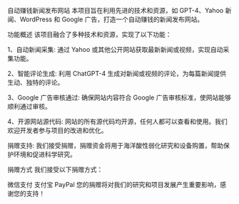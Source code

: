 自动赚钱新闻发布网站
本项目旨在利用先进的技术和资源，如 GPT-4、Yahoo 新闻、WordPress 和 Google 广告，打造一个自动赚钱的新闻发布网站。

功能概述
该项目融合了多种技术和资源，实现了以下功能：

1、自动新闻采集: 通过 Yahoo 或其他公开网站获取最新新闻或视频，实现自动采集功能。

2、智能评论生成: 利用 ChatGPT-4 生成对新闻或视频的评论，为每篇新闻提供生动、独特的评论。

3、Google 广告审核通过: 确保网站内容符合 Google 广告审核标准，使网站能够顺利通过审核。

4、开源网站源代码: 网站的所有源代码均开源，任何人都可以查看和使用。我们欢迎开发者参与项目的改进和优化。

捐赠支持: 我们接受捐赠，捐赠资金将用于海洋酸性弱化研究和设备购置，帮助保护环境和促进科学研究。

捐赠方式
我们接受以下捐赠方式：

微信支付
支付宝
PayPal
您的捐赠将对我们的研究和项目发展产生重要影响，感谢您的支持！
